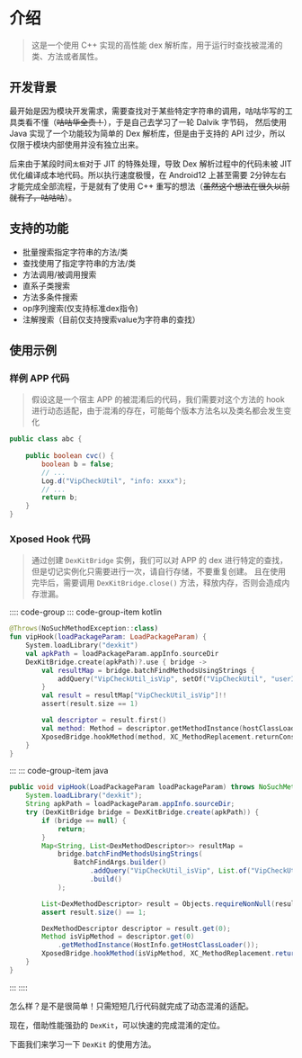 # 介绍

> 这是一个使用 C++ 实现的高性能 dex 解析库，用于运行时查找被混淆的类、方法或者属性。

## 开发背景

最开始是因为模块开发需求，需要查找对于某些特定字符串的调用，咕咕华写的工具类看不懂（~~咕咕华全责！~~），于是自己去学习了一轮 Dalvik 字节码，
然后使用 Java 实现了一个功能较为简单的 Dex 解析库，但是由于支持的 API 过少，所以仅限于模块内部使用并没有独立出来。

后来由于某段时间`太极`对于 JIT 的特殊处理，导致 Dex 解析过程中的代码未被 JIT 优化编译成本地代码。所以执行速度极慢，在 Android12 上甚至需要
2分钟左右才能完成全部流程，于是就有了使用 C++ 重写的想法（~~虽然这个想法在很久以前就有了，咕咕咕~~）。

## 支持的功能

- 批量搜索指定字符串的方法/类
- 查找使用了指定字符串的方法/类
- 方法调用/被调用搜索
- 直系子类搜索
- 方法多条件搜索
- op序列搜索(仅支持标准dex指令)
- 注解搜索（目前仅支持搜索value为字符串的查找）

## 使用示例

### 样例 APP 代码

> 假设这是一个宿主 APP 的被混淆后的代码，我们需要对这个方法的 hook 进行动态适配，由于混淆的存在，可能每个版本方法名以及类名都会发生变化
```java
public class abc {
    
    public boolean cvc() {
        boolean b = false;
        // ...
        Log.d("VipCheckUtil", "info: xxxx");
        // ...
        return b;
    }
}
```

### Xposed Hook 代码

> 通过创建 `DexKitBridge` 实例，我们可以对 APP 的 dex 进行特定的查找，但是切记实例化只需要进行一次，请自行存储，不要重复创建。
> 且在使用完毕后，需要调用 `DexKitBridge.close()` 方法，释放内存，否则会造成内存泄漏。

:::: code-group
::: code-group-item kotlin
```kotlin
@Throws(NoSuchMethodException::class)
fun vipHook(loadPackageParam: LoadPackageParam) {
    System.loadLibrary("dexkit")
    val apkPath = loadPackageParam.appInfo.sourceDir
    DexKitBridge.create(apkPath)?.use { bridge ->
        val resultMap = bridge.batchFindMethodsUsingStrings {
            addQuery("VipCheckUtil_isVip", setOf("VipCheckUtil", "userInfo:"))
        }
        val result = resultMap["VipCheckUtil_isVip"]!!
        assert(result.size == 1)

        val descriptor = result.first()
        val method: Method = descriptor.getMethodInstance(hostClassLoader)
        XposedBridge.hookMethod(method, XC_MethodReplacement.returnConstant(true))
    }
}
```
:::
::: code-group-item java
```java
public void vipHook(LoadPackageParam loadPackageParam) throws NoSuchMethodException {
    System.loadLibrary("dexkit");
    String apkPath = loadPackageParam.appInfo.sourceDir;
    try (DexKitBridge bridge = DexKitBridge.create(apkPath)) {
        if (bridge == null) {
            return;
        }
        Map<String, List<DexMethodDescriptor>> resultMap =
            bridge.batchFindMethodsUsingStrings(
                BatchFindArgs.builder()
                    .addQuery("VipCheckUtil_isVip", List.of("VipCheckUtil", "userInfo:"))
                    .build()
            );

        List<DexMethodDescriptor> result = Objects.requireNonNull(resultMap.get("VipCheckUtil_isVip"));
        assert result.size() == 1;

        DexMethodDescriptor descriptor = result.get(0);
        Method isVipMethod = descriptor.get(0)
            .getMethodInstance(HostInfo.getHostClassLoader());
        XposedBridge.hookMethod(isVipMethod, XC_MethodReplacement.returnConstant(true));
    }
}
```
:::
::::

怎么样？是不是很简单！只需短短几行代码就完成了动态混淆的适配。

现在，借助性能强劲的 `DexKit`，可以快速的完成混淆的定位。

下面我们来学习一下 `DexKit` 的使用方法。
